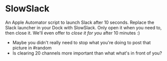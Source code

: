 SlowSlack
=========

An Apple Automator script to launch Slack after 10 seconds. Replace the Slack launcher in your Dock with SlowSlack. Only open it when you need to, then close it. We'll even offer to _close it for you_ after 10 minutes :)

* Maybe you didn't really need to stop what you're doing to post that picture in #random
* Is clearing 20 channels more important than what what's in front of you?
